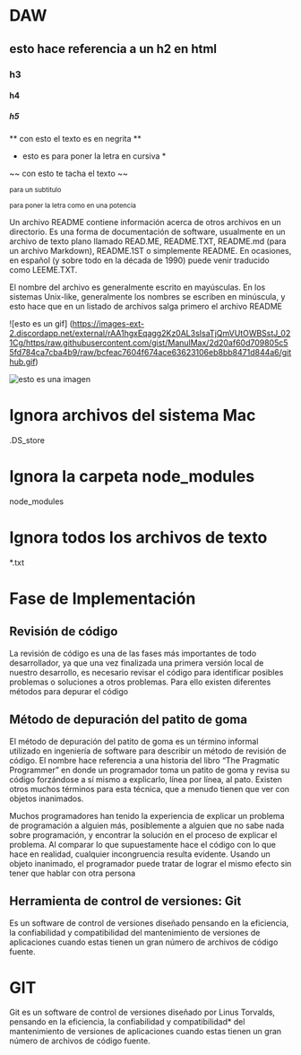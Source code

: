 # DAW
 ## esto hace referencia a un h2 en html
 ### h3
 #### h4
 ##### h5
 ** con esto el texto es en negrita **

 * esto es para poner la letra en cursiva *

 ~~ con esto te tacha el texto ~~

<sub> para un subtitulo</sub>

<sup> para poner la letra como en una potencia</sup>



Un archivo README contiene información acerca de otros archivos en un directorio. Es una forma de documentación de software, usualmente en un archivo de texto plano llamado READ.ME, README.TXT, README.md (para un archivo Markdown), README.1ST o simplemente README. En ocasiones, en español (y sobre todo en la década de 1990) puede venir traducido como LEEME.TXT.

El nombre del archivo es generalmente escrito en mayúsculas. En los sistemas Unix-like, generalmente los nombres se escriben en minúscula, y esto hace que en un listado de archivos salga primero el archivo README

![esto es un gif] (https://images-ext-2.discordapp.net/external/rAA1hgxEqagg2Kz0AL3sIsaTjQmVUtOWBSstJ_021Cg/https/raw.githubusercontent.com/gist/ManulMax/2d20af60d709805c55fd784ca7cba4b9/raw/bcfeac7604f674ace63623106eb8bb8471d844a6/github.gif)

![esto es una imagen](https://www.google.es/url?sa=i&url=https%3A%2F%2Fcnnespanol.cnn.com%2Ftag%2Fimagenes%2F&psig=AOvVaw0tA-TE_k3Ocxwl12yrB1Ca&ust=1670695846298000&source=images&cd=vfe&ved=0CA8QjRxqFwoTCOiqqZeR7fsCFQAAAAAdAAAAABAE)
 

 # Ignora archivos del sistema Mac 
.DS_store

# Ignora la carpeta node_modules
node_modules

# Ignora todos los archivos de texto
*.txt

# Fase de Implementación
## Revisión de código
La revisión de código es una de las fases más importantes de todo desarrollador, ya que una vez finalizada una primera versión local de nuestro desarrollo, es necesario revisar el código para identificar posibles problemas o soluciones a otros problemas. Para ello existen diferentes métodos para depurar el código

## Método de depuración del patito de goma
El método de depuración del patito de goma es un término informal utilizado en ingeniería de software para describir un método de revisión de código. El nombre hace referencia a una historia del libro “The Pragmatic Programmer” en donde un programador toma un patito de goma y revisa su código forzándose a sí mismo a explicarlo, línea por línea, al pato. Existen otros muchos términos para esta técnica, que a menudo tienen que ver con objetos inanimados.

 Muchos programadores han tenido la experiencia de explicar un problema de programación a alguien más, posiblemente a alguien que no sabe nada sobre programación, y encontrar la solución en el proceso de explicar el problema. Al comparar lo que supuestamente hace el código con lo que hace en realidad, cualquier incongruencia resulta evidente. Usando un objeto inanimado, el programador puede tratar de lograr el mismo efecto sin tener que hablar con otra persona

## Herramienta de control de versiones: Git
Es un software de control de versiones diseñado pensando en la eficiencia, la confiabilidad y compatibilidad del mantenimiento de versiones de aplicaciones cuando estas tienen un gran número de archivos de código fuente.

# GIT
Git es un software de control de versiones diseñado por Linus Torvalds, pensando en la eficiencia, la confiabilidad y compatibilidad* del mantenimiento de versiones de aplicaciones cuando estas tienen un gran número de archivos de código fuente.